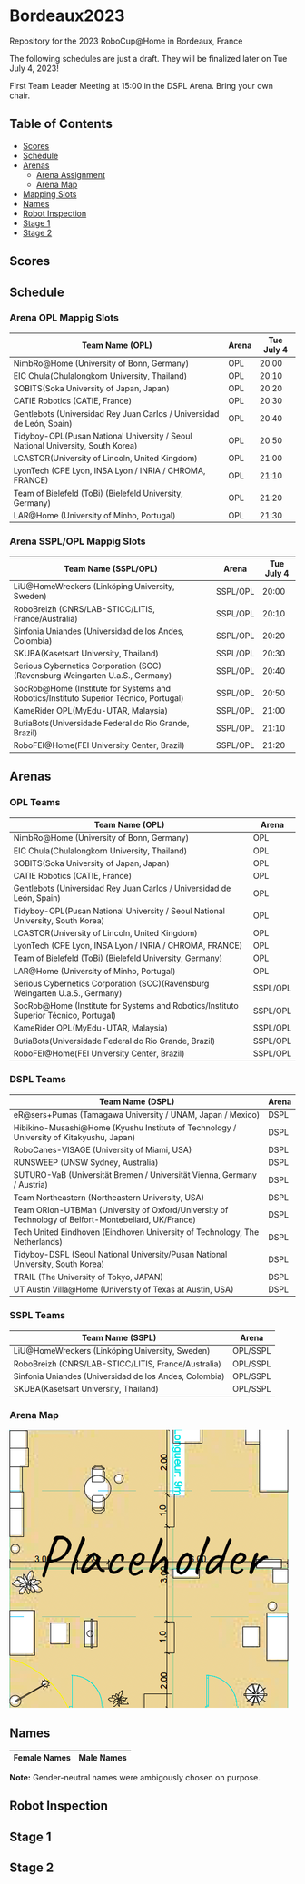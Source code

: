 # Bordeaux2023
Repository for the 2023 RoboCup@Home in Bordeaux, France

The following schedules are just a draft. They will be finalized later on Tue July 4, 2023!

First Team Leader Meeting at 15:00 in the DSPL Arena. Bring your own chair.

## Table of Contents

- [Scores](#scores)
- [Schedule](#schedule)
- [Arenas](#arenas)
    + [Arena Assignment](#arena-assignment)
    + [Arena Map](#arena-map)
- [Mapping Slots](#mapping-slots)
- [Names](#names)
- [Robot Inspection](#robot-inspection)
- [Stage 1](#stage-1)
- [Stage 2](#stage-2)

## Scores



## Schedule

### Arena OPL Mappig Slots

| Team Name (OPL) | Arena | Tue July 4 |
|-----------|-------|------|
| NimbRo@Home (University of Bonn, Germany)	|	OPL | 20:00 |
| EIC Chula(Chulalongkorn University, Thailand)	|	OPL | 20:10 |
|SOBITS(Soka University of Japan, Japan) 	|	OPL | 20:20 |
|CATIE Robotics (CATIE, France)	|	OPL| 20:30 |
|Gentlebots (Universidad Rey Juan Carlos / Universidad de León, Spain) |	OPL | 20:40 |
|Tidyboy-OPL(Pusan National University / Seoul National University, South Korea)	|	OPL | 20:50 |
|LCASTOR(University of Lincoln, United Kingdom)	|	OPL| 21:00 |
|LyonTech (CPE Lyon, INSA Lyon / INRIA / CHROMA, FRANCE)	|	OPL | 21:10 |
|Team of Bielefeld (ToBi) (Bielefeld University, Germany)	|	OPL | 21:20 |
|LAR@Home (University of Minho, Portugal)	|	OPL | 21:30 |


### Arena SSPL/OPL Mappig Slots

| Team Name (SSPL/OPL) | Arena | Tue July 4 |
|-----------|-------|------|
| LiU@HomeWreckers (Linköping University, Sweden) | SSPL/OPL | 20:00 |
| RoboBreizh (CNRS/LAB-STICC/LITIS, France/Australia) | SSPL/OPL | 20:10 |
| Sinfonia Uniandes (Universidad de los Andes, Colombia) | SSPL/OPL | 20:20 |
| SKUBA(Kasetsart University, Thailand) | SSPL/OPL | 20:30 |
| Serious Cybernetics Corporation (SCC)(Ravensburg Weingarten U.a.S., Germany)	|	SSPL/OPL | 20:40 |
| SocRob@Home (Institute for Systems and Robotics/Instituto Superior Técnico, Portugal)	 |	SSPL/OPL | 20:50 |
| KameRider OPL(MyEdu-UTAR, Malaysia)	|	SSPL/OPL | 21:00 |
| ButiaBots(Universidade Federal do Rio Grande, Brazil)	|	SSPL/OPL | 21:10 |
| RoboFEI@Home(FEI University Center, Brazil)	|	SSPL/OPL | 21:20 |




## Arenas

### OPL Teams
| Team Name (OPL) | Arena |
|-----------|-------|
| NimbRo@Home (University of Bonn, Germany)	|	OPL |
| EIC Chula(Chulalongkorn University, Thailand)	|	OPL |
|SOBITS(Soka University of Japan, Japan) 	|	OPL |
|CATIE Robotics (CATIE, France)	|	OPL|
|Gentlebots (Universidad Rey Juan Carlos / Universidad de León, Spain) |	OPL |
|Tidyboy-OPL(Pusan National University / Seoul National University, South Korea)	|	OPL |
|LCASTOR(University of Lincoln, United Kingdom)	|	OPL|
|LyonTech (CPE Lyon, INSA Lyon / INRIA / CHROMA, FRANCE)	|	OPL |
|Team of Bielefeld (ToBi) (Bielefeld University, Germany)	|	OPL |
|LAR@Home (University of Minho, Portugal)	|	OPL |
|Serious Cybernetics Corporation (SCC)(Ravensburg Weingarten U.a.S., Germany)	|	SSPL/OPL |
|SocRob@Home (Institute for Systems and Robotics/Instituto Superior Técnico, Portugal)	|	SSPL/OPL |
|KameRider OPL(MyEdu-UTAR, Malaysia)	|	SSPL/OPL |
|ButiaBots(Universidade Federal do Rio Grande, Brazil)	|	SSPL/OPL |
|RoboFEI@Home(FEI University Center, Brazil)	|	SSPL/OPL |

### DSPL Teams
| Team Name (DSPL) | Arena |
|-----------|-------|
| eR@sers+Pumas (Tamagawa University / UNAM, Japan / Mexico) | DSPL |
| Hibikino-Musashi@Home (Kyushu Institute of Technology / University of Kitakyushu, Japan)| DSPL |
| RoboCanes-VISAGE (University of Miami, USA)| DSPL |
| RUNSWEEP (UNSW Sydney, Australia)| DSPL |
| SUTURO-VaB (Universität Bremen / Universität Vienna, Germany / Austria)| DSPL |
| Team Northeastern (Northeastern University, USA)| DSPL |
| Team ORIon-UTBMan (University of Oxford/University of Technology of Belfort-Montebeliard, UK/France)| DSPL |
| Tech United Eindhoven (Eindhoven University of Technology, The Netherlands)| DSPL |
| Tidyboy-DSPL (Seoul National University/Pusan National University, South Korea)| DSPL |
| TRAIL (The University of Tokyo, JAPAN)| DSPL |
|UT Austin Villa@Home (University of Texas at Austin, USA)| DSPL |

### SSPL Teams
| Team Name (SSPL) | Arena |
|-----------|-------|
|LiU@HomeWreckers (Linköping University, Sweden)|OPL/SSPL|
|RoboBreizh (CNRS/LAB-STICC/LITIS, France/Australia)|OPL/SSPL|
|Sinfonia Uniandes (Universidad de los Andes, Colombia)|OPL/SSPL|
|SKUBA(Kasetsart University, Thailand)|OPL/SSPL|


### Arena Map
![](https://github.com/RoboCupAtHome/Bordeaux2023/blob/master/maps/arena.png)


## Names
| Female Names | Male Names  |
| ------------ | ----------- |


**Note:** Gender-neutral names were ambigously chosen on purpose.



## Robot Inspection


## Stage 1



## Stage 2


